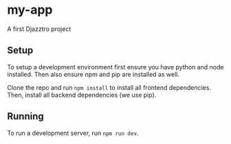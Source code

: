 # my-app
A first Djazztro project

## Setup

To setup a development environment first ensure you have python and node installed.
Then also ensure npm and pip are installed as well.

Clone the repo and run `npm install` to install all frontend dependencies.
Then, install all backend dependencies (we use pip).

## Running

To run a development server, run `npm run dev`.
